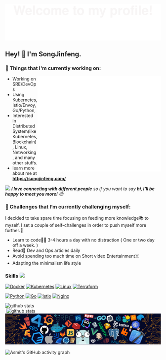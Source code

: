 
<!-- Greeting -->
![Banner](assets/Bottom_up.svg)
## Hey! :wave: I'm SongJinfeng.

<!-- [![Typing SVG](https://readme-typing-svg.herokuapp.com?color=%2336BCF7&center=true&vCenter=true&width=600&lines=Hi+there+👋,+I+am+SongJinfeng;+Welcome+to+My+Profile!;Over+4+years+of+programming+experience;Always+learning+new+things+;Machine+learning+enthusiast+;Kaggle+community+member)](https://git.io/typing-svg) -->

<!--Introduction -->

### 💼 Things that I'm currently working on: 

<img src="/github-metrics.svg" alt="Metrics" align="right" width="400">

- Working on SRE/DevOps
- Using Kubernetes, Istio/Envoy, Go/Python,
- Interested in Distributed System(like Kubernetes, Blockchain), Linux, Networking, and many other stuffs.
- learn more about me at **https://songjinfeng.com/**

<img src="https://media.giphy.com/media/LnQjpWaON8nhr21vNW/giphy.gif" width="40"> <em><b>I love connecting with different people</b> so if you want to say <b>hi, I'll be happy to meet you more!</b> :blush:</em>

### 🌱 Challenges that I’m currently challenging myself:
I decided to take spare time focusing on feeding more knowledge:books: to myself. I set a couple of self-challenges in order to push myself more further.:running: 

* Learn to code:man_technologist: 3-4 hours a day with no distraction ( One or two day off a week. ) 
* Read:newspaper: Dev and Ops articles daily 
* Avoid spending too much time on Short video Entertainment:skull_and_crossbones:
* Adapting the minimalism life style

<!-- Your badges -->
### Skills <img src="https://media.giphy.com/media/WUlplcMpOCEmTGBtBW/giphy.gif" width="30">

<!-- Badges List: https://github.com/alexandresanlim/Badges4-README.md-Profile -->

[![Docker](https://img.shields.io/badge/Docker-2CA5E0?style=for-the-badge&logo=docker&logoColor=white)](https://www.docker.com/)
[![Kubernetes](https://img.shields.io/badge/kubernetes-%23326ce5.svg?style=for-the-badge&logo=kubernetes&logoColor=white)](https://github.com/kubernetes/kubernetes)
[![Linux](https://img.shields.io/badge/Linux-FCC624?style=for-the-badge&logo=linux&logoColor=black)](https://github.com/torvalds/linux)
[![Terraform](https://img.shields.io/badge/Terraform-7B42BC?style=for-the-badge&logo=terraform&logoColor=white)](https://github.com/hashicorp/terraform)

[![Python](https://img.shields.io/badge/python-%2314354C.svg?style=for-the-badge&logo=python&logoColor=white)](https://github.com/python/cpython)
[![Go](https://img.shields.io/badge/go-%2300ADD8.svg?style=for-the-badge&logo=go&logoColor=white)](https://github.com/golang/go)
[![Istio](https://img.shields.io/badge/Istio-466BB0?style=for-the-badge&logo=Istio&logoColor=white)](https://github.com/istio/istio)
[![Nginx](https://img.shields.io/badge/Nginx-%23009639.svg?style=for-the-badge&logo=nginx&logoColor=white)](https://github.com/nginx/nginx)

<img src="https://github-readme-stats.vercel.app/api/top-langs/?username=SJFCS&theme=default&layout=compact" width="500" height="auto" align="left" alt="github stats"></img>
<!-- <img src="https://github-readme-stats.vercel.app/api?username=SJFCS&theme=graywhite&show_icons=true"  width="500" height="auto" align="right" alt="github stats" /> -->
<img src="https://github-readme-streak-stats.herokuapp.com/?user=SJFCS" width="500" height="auto" align="right" alt="github stats"></img>


![](assets/tools.png)

![Asmit's GitHub activity graph](https://activity-graph.herokuapp.com/graph?username=SJFCS&hide_border=true&theme=github-light)


<!--   GitHub stats graph -->
